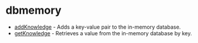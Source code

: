 # dbmemory
- [addKnowledge](addKnowledge.md) - Adds a key-value pair to the in-memory database.
- [getKnowledge](getKnowledge.md) - Retrieves a value from the in-memory database by key.
